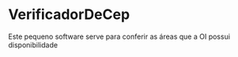 # VerificadorDeCep
Este pequeno software serve para conferir as áreas que a OI possui disponibilidade
